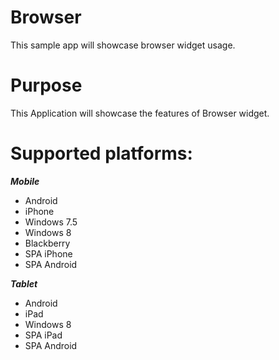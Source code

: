 Browser
========

This sample app will showcase browser widget usage.


# Purpose
This Application will showcase the features of Browser widget.

# Supported platforms:
***Mobile***
 * Android
 * iPhone
 * Windows 7.5
 * Windows 8
 * Blackberry
 * SPA iPhone
 * SPA Android
 
 
***Tablet***
 * Android
 * iPad
 * Windows 8
 * SPA iPad
 * SPA Android

